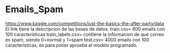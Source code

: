 # Emails_Spam
https://www.kaggle.com/competitions/just-the-basics-the-after-party/data
El link tiene la descripcion de las bases de datos.
train.csv= 600 emails con 100 caracteristicas
train_labels.csv= contiene la informacion de que correo es spam, siendo 0=normal y 1=spam
test.csv= 4000 emails con 100 caracteristicas, es para poner aprueba el modelo programado.
